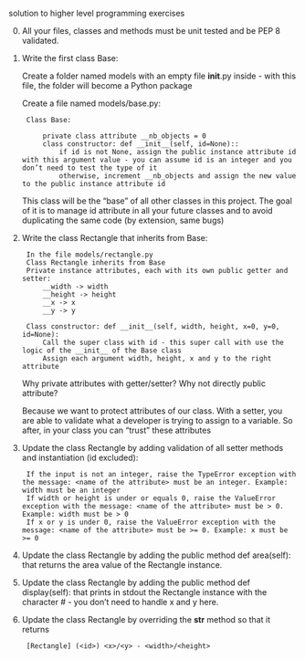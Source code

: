 solution to higher level programming exercises

0. All your files, classes and methods must be unit tested and be PEP 8 validated.

1. Write the first class Base:

    Create a folder named models with an empty file __init__.py inside - with this file, the folder will become a Python package

    Create a file named models/base.py:

        Class Base:

            private class attribute __nb_objects = 0
            class constructor: def __init__(self, id=None)::
                if id is not None, assign the public instance attribute id with this argument value - you can assume id is an integer and you don’t need to test the type of it
                otherwise, increment __nb_objects and assign the new value to the public instance attribute id

    This class will be the “base” of all other classes in this project. The goal of it is to manage id attribute in all your future classes and to avoid duplicating the same code (by extension, same bugs)

2. Write the class Rectangle that inherits from Base:

        In the file models/rectangle.py
        Class Rectangle inherits from Base
        Private instance attributes, each with its own public getter and setter:
            __width -> width
            __height -> height
            __x -> x
            __y -> y

        Class constructor: def __init__(self, width, height, x=0, y=0, id=None):
            Call the super class with id - this super call with use the logic of the __init__ of the Base class
            Assign each argument width, height, x and y to the right attribute

    Why private attributes with getter/setter? Why not directly public attribute?

    Because we want to protect attributes of our class. With a setter, you are able to validate what a developer is trying to assign to a variable. So after, in your class you can “trust” these attributes

3. Update the class Rectangle by adding validation of all setter methods and instantiation (id excluded):

        If the input is not an integer, raise the TypeError exception with the message: <name of the attribute> must be an integer. Example: width must be an integer
        If width or height is under or equals 0, raise the ValueError exception with the message: <name of the attribute> must be > 0. Example: width must be > 0
        If x or y is under 0, raise the ValueError exception with the message: <name of the attribute> must be >= 0. Example: x must be >= 0

4. Update the class Rectangle by adding the public method def area(self): that returns the area value of the Rectangle instance.

5. Update the class Rectangle by adding the public method def display(self): that prints in stdout the Rectangle instance with the character # - you don’t need to handle x and y here.

6. Update the class Rectangle by overriding the __str__ method so that it returns     

        [Rectangle] (<id>) <x>/<y> - <width>/<height>
